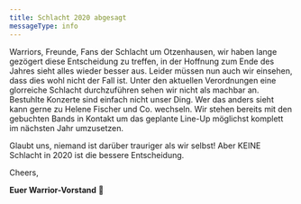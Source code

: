 ```yaml
---
title: Schlacht 2020 abgesagt
messageType: info
---
```


Warriors, Freunde, Fans der Schlacht um Otzenhausen,
wir haben lange gezögert diese Entscheidung zu treffen, in der Hoffnung zum Ende des Jahres sieht alles wieder besser aus. Leider müssen nun auch wir einsehen, dass dies wohl nicht der Fall ist. Unter den aktuellen Verordnungen eine glorreiche Schlacht durchzuführen sehen wir nicht als machbar an. Bestuhlte Konzerte sind einfach nicht unser Ding. Wer das anders sieht kann gerne zu Helene Fischer und Co. wechseln. 
Wir stehen bereits mit den gebuchten Bands in Kontakt um das geplante Line-Up möglichst komplett im nächsten Jahr umzusetzen.

Glaubt uns, niemand ist darüber trauriger als wir selbst! Aber KEINE Schlacht in 2020 ist die bessere Entscheidung. 

Cheers,

**Euer Warrior-Vorstand** 🍻
